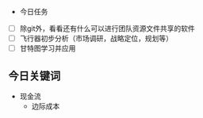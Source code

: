 - 今日任务

- [ ] 除git外，看看还有什么可以进行团队资源文件共享的软件
- [ ] 飞行器初步分析（市场调研，战略定位，规划等）
- [ ] 甘特图学习并应用

## 今日关键词

- 现金流
	- 边际成本